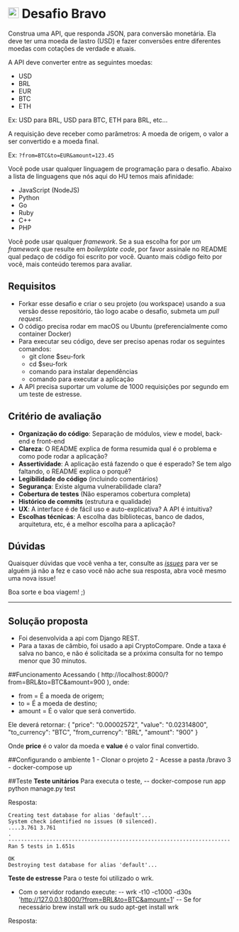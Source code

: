 # <img src="https://avatars1.githubusercontent.com/u/7063040?v=4&s=200.jpg" alt="HU" width="24" /> Desafio Bravo

Construa uma API, que responda JSON, para conversão monetária. Ela deve ter uma moeda de lastro (USD) e fazer conversões entre diferentes moedas com cotações de verdade e atuais.

A API deve converter entre as seguintes moedas:
- USD
- BRL
- EUR
- BTC
- ETH


Ex: USD para BRL, USD para BTC, ETH para BRL, etc...

A requisição deve receber como parâmetros: A moeda de origem, o valor a ser convertido e a moeda final.

Ex: `?from=BTC&to=EUR&amount=123.45`

Você pode usar qualquer linguagem de programação para o desafio. Abaixo a lista de linguagens que nós aqui do HU temos mais afinidade:
- JavaScript (NodeJS)
- Python
- Go
- Ruby
- C++
- PHP

Você pode usar qualquer _framework_. Se a sua escolha for por um _framework_ que resulte em _boilerplate code_, por favor assinale no README qual pedaço de código foi escrito por você. Quanto mais código feito por você, mais conteúdo teremos para avaliar.

## Requisitos
- Forkar esse desafio e criar o seu projeto (ou workspace) usando a sua versão desse repositório, tão logo acabe o desafio, submeta um *pull request*.
- O código precisa rodar em macOS ou Ubuntu (preferencialmente como container Docker)
- Para executar seu código, deve ser preciso apenas rodar os seguintes comandos:
  - git clone $seu-fork
  - cd $seu-fork
  - comando para instalar dependências
  - comando para executar a aplicação
- A API precisa suportar um volume de 1000 requisições por segundo em um teste de estresse.



## Critério de avaliação

- **Organização do código**: Separação de módulos, view e model, back-end e front-end
- **Clareza**: O README explica de forma resumida qual é o problema e como pode rodar a aplicação?
- **Assertividade**: A aplicação está fazendo o que é esperado? Se tem algo faltando, o README explica o porquê?
- **Legibilidade do código** (incluindo comentários)
- **Segurança**: Existe alguma vulnerabilidade clara?
- **Cobertura de testes** (Não esperamos cobertura completa)
- **Histórico de commits** (estrutura e qualidade)
- **UX**: A interface é de fácil uso e auto-explicativa? A API é intuitiva?
- **Escolhas técnicas**: A escolha das bibliotecas, banco de dados, arquitetura, etc, é a melhor escolha para a aplicação?

## Dúvidas

Quaisquer dúvidas que você venha a ter, consulte as [_issues_](https://github.com/HotelUrbano/challenge-bravo/issues) para ver se alguém já não a fez e caso você não ache sua resposta, abra você mesmo uma nova issue!

Boa sorte e boa viagem! ;)




_______________________________
## Solução proposta

- Foi desenvolvida a api com Django REST.
- Para a taxas de câmbio, foi usado a api CryptoCompare. Onde a taxa é salva no banco, e não é solicitada se a próxima consulta for no tempo menor que 30 minutos.

##Funcionamento
Acessando (  http://localhost:8000/?from=BRL&to=BTC&amount=900 ), onde:
 - from = É a moeda de origem;
 - to = É a moeda de destino;
 - amount  = É o valor que será convertido.
 
 
 Ele deverá retornar:
 {
    "price": "0.00002572",
    "value": "0.02314800",
    "to_currency": "BTC",
    "from_currency": "BRL",
    "amount": "900"
}

Onde  **price** é o valor da moeda e **value** é o valor final convertido.
 

##Configurando o ambiente
1 - Clonar o projeto
2 - Acesse a pasta /bravo
3 - docker-compose up

##Teste
**Teste unitários**
Para executa o teste, -- docker-compose run app python manage.py test

Resposta:

	Creating test database for alias 'default'...
	System check identified no issues (0 silenced).
	....3.761 3.761
	.
	----------------------------------------------------------------------
	Ran 5 tests in 1.651s

	OK
	Destroying test database for alias 'default'...

**Teste de estresse**
Para o teste foi utilizado o wrk.
- Com o servidor rodando execute: 
-- wrk -t10 -c1000 -d30s 'http://127.0.0.1:8000/?from=BRL&to=BTC&amount=1'
-- Se for necessário brew install wrk ou sudo apt-get install wrk


Resposta:


